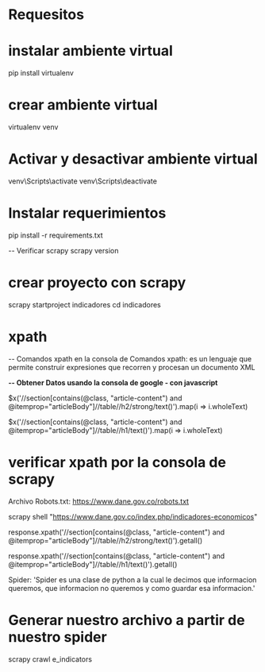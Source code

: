 # Requesitos

# instalar ambiente virtual
pip install virtualenv

# crear ambiente virtual
virtualenv venv

# Activar y desactivar ambiente virtual
venv\Scripts\activate
venv\Scripts\deactivate

# Instalar requerimientos
pip install -r requirements.txt

-- Verificar scrapy
scrapy version

# crear proyecto con scrapy
scrapy startproject indicadores
cd indicadores

# xpath
-- Comandos xpath en la consola de Comandos
xpath: es un lenguaje que permite construir expresiones que recorren y procesan un documento XML

**-- Obtener Datos usando la consola de google - con javascript**

$x('//section[contains(@class, "article-content") and @itemprop="articleBody"]//table//h2/strong/text()').map(i => i.wholeText)

$x('//section[contains(@class, "article-content") and @itemprop="articleBody"]//table//h1/text()').map(i => i.wholeText)

# verificar xpath por la consola de scrapy
Archivo Robots.txt: https://www.dane.gov.co/robots.txt

scrapy shell "https://www.dane.gov.co/index.php/indicadores-economicos"

response.xpath('//section[contains(@class, "article-content") and @itemprop="articleBody"]//table//h2/strong/text()').getall()

response.xpath('//section[contains(@class, "article-content") and @itemprop="articleBody"]//table//h1/text()').getall()

Spider: 'Spider es una clase de python a la cual le decimos que informacion queremos, que informacion no queremos y como guardar esa informacion.'

# Generar nuestro archivo a partir de nuestro spider
scrapy crawl e_indicators